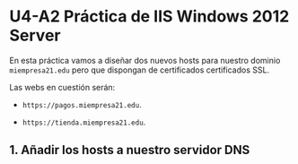 # U4-A2 Práctica de IIS Windows 2012 Server

En esta práctica  vamos a diseñar dos nuevos hosts para nuestro dominio `miempresa21.edu` pero que dispongan de certificados certificados SSL.

Las webs en cuestión serán:

- `https://pagos.miempresa21.edu`.

- `https://tienda.miempresa21.edu`.


## 1. Añadir los hosts a nuestro servidor DNS
